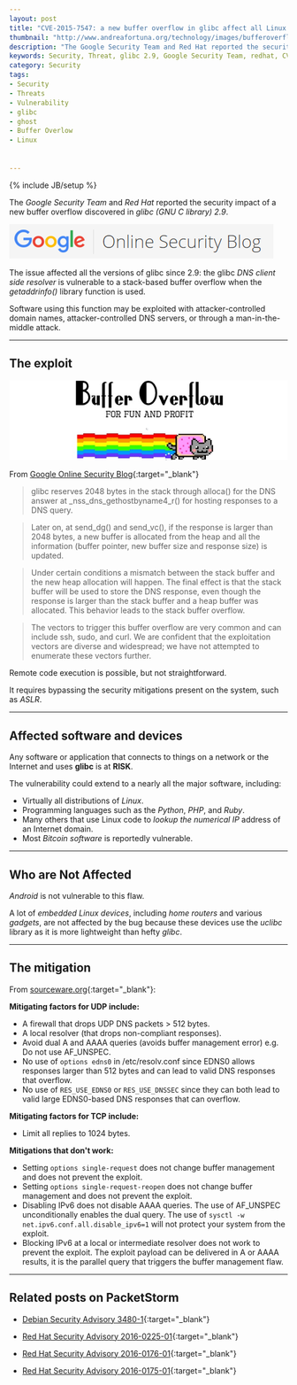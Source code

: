 ```yaml
---
layout: post
title: "CVE-2015-7547: a new buffer overflow in glibc affect all Linux machines"
thumbnail: "http://www.andreafortuna.org/technology/images/bufferoverflow.jpg"
description: "The Google Security Team and Red Hat reported the security impact of a new buffer overflow discovered in glibc 2.9"
keywords: Security, Threat, glibc 2.9, Google Security Team, redhat, CVE-2015-7547
category: Security
tags: 
- Security
- Threats
- Vulnerability
- glibc
- ghost
- Buffer Overlow
- Linux


---
```

{% include JB/setup %}

The *Google Security Team* and *Red Hat* reported the security impact of a new buffer overflow discovered in *glibc (GNU C library)  2.9*.

![Google Security Blog](/technology/images/GoogleSecurityBlog.PNG)

The issue affected all the versions of glibc since 2.9: the glibc *DNS client side resolver* is vulnerable to a stack-based buffer overflow when the *getaddrinfo()* library function is used. 

Software using this function may be exploited with attacker-controlled domain names, attacker-controlled DNS servers, or through a man-in-the-middle attack.

<hr/>

The exploit
--

![BufferOverflow](/technology/images/bufferoverflow.jpg)

From [Google Online Security Blog](https://googleonlinesecurity.blogspot.com/2016/02/cve-2015-7547-glibc-getaddrinfo-stack.html){:target="_blank"}

>glibc reserves 2048 bytes in the stack through alloca() for the DNS answer at _nss_dns_gethostbyname4_r() for hosting responses to a DNS query.

>Later on, at send_dg() and send_vc(), if the response is larger than 2048 bytes, a new buffer is allocated from the heap and all the information (buffer pointer, new buffer size and response size) is updated.

>Under certain conditions a mismatch between the stack buffer and the new heap allocation will happen. The final effect is that the stack buffer will be used to store the DNS response, even though the response is larger than the stack buffer and a heap buffer was allocated. This behavior leads to the stack buffer overflow.

>The vectors to trigger this buffer overflow are very common and can include ssh, sudo, and curl. We are confident that the exploitation vectors are diverse and widespread; we have not attempted to enumerate these vectors further.

Remote code execution is possible, but not straightforward. 

It requires bypassing the security mitigations present on the system, such as *ASLR*.

<hr/>

Affected software and devices
--
Any software or application that connects to things on a network or the Internet and uses **glibc** is at **RISK**.

The vulnerability could extend to a nearly all the major software, including:

- Virtually all distributions of *Linux*.
- Programming languages such as the *Python*, *PHP*, and *Ruby*.
- Many others that use Linux code to *lookup the numerical IP* address of an Internet domain.
- Most *Bitcoin software* is reportedly vulnerable.

<hr/>

Who are Not Affected
--

*Android* is not vulnerable to this flaw. 

A lot of *embedded Linux devices*, including *home routers* and various *gadgets*, are not affected by the bug because these devices use the *uclibc* library as it is more lightweight than hefty *glibc*.

<hr/>

The mitigation
--
From [sourceware.org](https://sourceware.org/ml/libc-alpha/2016-02/msg00416.html){:target="_blank"}:

**Mitigating factors for UDP include:**

  - A firewall that drops UDP DNS packets > 512 bytes.
  - A local resolver (that drops non-compliant responses).
  - Avoid dual A and AAAA queries (avoids buffer management error) e.g.
    Do not use AF_UNSPEC.
  - No use of `options edns0` in /etc/resolv.conf since EDNS0 allows
    responses larger than 512 bytes and can lead to valid DNS responses
    that overflow.
  - No use of `RES_USE_EDNS0` or `RES_USE_DNSSEC` since they can both
    lead to valid large EDNS0-based DNS responses that can overflow.

**Mitigating factors for TCP include:**

  - Limit all replies to 1024 bytes.


**Mitigations that don't work:**

  - Setting `options single-request` does not change buffer management
    and does not prevent the exploit.
  - Setting `options single-request-reopen` does not change buffer
    management and does not prevent the exploit.
  - Disabling IPv6 does not disable AAAA queries. The use of AF_UNSPEC
    unconditionally enables the dual query.
    The use of `sysctl -w net.ipv6.conf.all.disable_ipv6=1` will not protect your system from the exploit.
  - Blocking IPv6 at a local or intermediate resolver does not work to
    prevent the exploit. The exploit payload can be delivered in A or
    AAAA results, it is the parallel query that triggers the buffer
    management flaw.

<hr/>

Related posts on PacketStorm
--

- [Debian Security Advisory 3480-1](https://packetstormsecurity.com/files/135793/Debian-Security-Advisory-3480-1.html){:target="_blank"}

- [Red Hat Security Advisory 2016-0225-01](https://packetstormsecurity.com/files/135791/Red-Hat-Security-Advisory-2016-0225-01.html){:target="_blank"}

- [Red Hat Security Advisory 2016-0176-01](https://packetstormsecurity.com/files/135790/Red-Hat-Security-Advisory-2016-0176-01.html){:target="_blank"}

- [Red Hat Security Advisory 2016-0175-01](https://packetstormsecurity.com/files/135789/Red-Hat-Security-Advisory-2016-0175-01.html){:target="_blank"}
